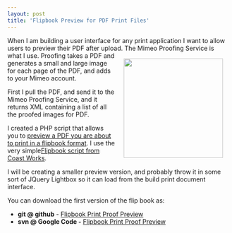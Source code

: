 ```yaml
---
layout: post
title: 'Flipbook Preview for PDF Print Files'
---
```

When I am building a user interface for any print application I want to allow users to preview their PDF after upload.  The Mimeo Proofing Service is what I use.
<img style="padding: 15px;" src="http://kinlane-productions.s3.amazonaws.com/flipbook.jpg" alt="" width="225" align="right" />
Proofing takes a PDF and generates a small and large image for each page of the PDF, and adds to your Mimeo account.<p></p>
First I pull the PDF, and send it to the Mimeo Proofing Service, and it returns XML containing a list of all the proofed images<span> for PDF.</span><p></p>
I created a PHP script that allows you to <a href="http://nimbus2.laneworks.net/functions-jquery-flipbook-preview.php" target="_blank">preview a PDF you are about to print in a flipbook format</a>.  I use the very simple<a href="http://www.coastworx.com/bookflip.php" target="_blank">Flipbook script from Coast Works</a>.<p></p>
I will be creating a smaller preview version, and probably throw it in some sort of JQuery Lightbox so it can load from the build print document interface.<p></p>
You can download the first version of the flip book as:
<ul class="mainlist">
	<li><strong>git @ github</strong> - <a href="https://github.com/mimeoconnect/mimeo-proof-flipbook" target="_blank">Flipbook Print Proof Preview</a></li>
	<li><strong>svn @ Google Code -</strong> <a href="http://code.google.com/p/mimeo-proof-flipbook/" target="_blank">Flipbook Print Proof Preview</a></li>
</ul>
